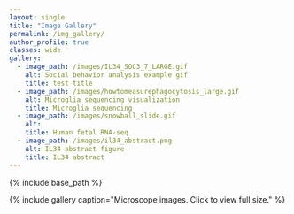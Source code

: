 ```yaml
---
layout: single
title: "Image Gallery"
permalink: /img_gallery/
author_profile: true
classes: wide
gallery:
  - image_path: /images/IL34_SOC3_7_LARGE.gif
    alt: Social behavior analysis example gif
    title: test title
  - image_path: /images/howtomeasurephagocytosis_large.gif
    alt: Microglia sequencing visualization
    title: Microglia sequencing
  - image_path: /images/snowball_slide.gif
    alt: 
    title: Human fetal RNA-seq
  - image_path: /images/il34_abstract.png
    alt: IL34 abstract figure
    title: IL34 abstract
---
```


{% include base_path %}

{% include gallery caption="Microscope images. Click to view full size." %}


